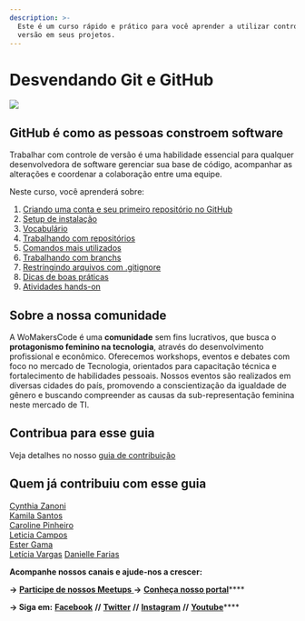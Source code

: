 ```yaml
---
description: >-
  Este é um curso rápido e prático para você aprender a utilizar controle de
  versão em seus projetos.
---
```

# Desvendando Git e GitHub




![](.gitbook/assets/screen-shot-2018-09-22-at-20.22.57.png)

##  **GitHub** é como as pessoas constroem software

Trabalhar com controle de versão é uma habilidade essencial para qualquer desenvolvedora de software gerenciar sua base de código, acompanhar as alterações e coordenar a colaboração entre uma equipe.

Neste curso, você aprenderá sobre:

1. [Criando uma conta e seu primeiro repositório no GitHub](git-e-github/setup.md)
2. [Setup de instalação](git-e-github/setup-de-instalacao.md)
3. [Vocabulário](git-e-github/conceitos-e-vocabulario-do-git.md)
4. [Trabalhando com repositórios](ciclo-de-vida-basico/criando-um-repositorio.md)
5. [Comandos mais utilizados](ciclo-de-vida-basico/comandos-mais-utilizados.md)
6. [Trabalhando com branchs](ciclo-de-vida-basico/trabalhando-com-branchs.md)
7. [Restringindo arquivos com .gitignore](ciclo-de-vida-basico/o-que-e-o-.gitignore.md)
8. [Dicas de boas práticas](dicas-boas-praticas/dicas-de-boas-praticas.md)
9. [Atividades hands-on](ciclo-de-vida-basico/hands-on-1.md)


## **Sobre a nossa comunidade**

A WoMakersCode é uma **comunidade** sem fins lucrativos, que busca o **protagonismo feminino na tecnologia**, através do desenvolvimento profissional e econômico. Oferecemos workshops, eventos e debates com foco no mercado de Tecnologia, orientados para capacitação técnica e fortalecimento de habilidades pessoais. Nossos eventos são realizados em diversas cidades do país, promovendo a conscientização da igualdade de gênero e buscando compreender as causas da sub-representação feminina neste mercado de TI.


## **Contribua para esse guia**
Veja detalhes no nosso [guia de contribuição](https://github.com/WoMakersCode/git-e-github/blob/master/CONTRIBUTING.md)

## **Quem já contribuiu com esse guia**

[Cynthia Zanoni](https://github.com/cyz) <br> 
[Kamila Santos](https://github.com/Kamilahsantos) <br> 
[Caroline Pinheiro](https://github.com/CarolPinheiro) <br>
[Leticia Campos](https://github.com/leticiacamposs2) <br>
[Ester Gama](https://github.com/esterfania) <br>
[Letícia Vargas](https://github.com/leticiavargas)
[Danielle Farias](https://github.com/danielle8farias/)

**Acompanhe nossos canais e ajude-nos a crescer:**

**→** [**Participe de nossos Meetups** ](https://www.meetup.com/pt-BR/WoMakersCode/) **→** [**Conheça nosso portal**](http://womakerscode.org/)\*\*\*\*

**→ Siga em:** [**Facebook**](https://www.facebook.com/womakerscode/) **//** [**Twitter**](https://twitter.com/womakerscode) **//** [**Instagram**](https://www.instagram.com/womakersgram/) **//** [**Youtube**](https://www.youtube.com/womakerscode)\*\*\*\*

